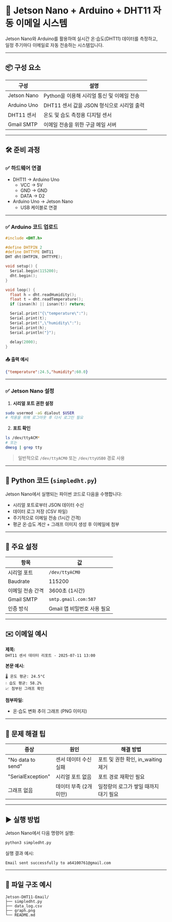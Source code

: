 # 📘 Jetson Nano + Arduino + DHT11 자동 이메일 시스템

Jetson Nano와 Arduino를 활용하여 실시간 온·습도(DHT11) 데이터를 측정하고,  
일정 주기마다 이메일로 자동 전송하는 시스템입니다.

---

## 📦 구성 요소

| 구성 | 설명 |
|------|------|
| Jetson Nano | Python을 이용해 시리얼 통신 및 이메일 전송 |
| Arduino Uno | DHT11 센서 값을 JSON 형식으로 시리얼 출력 |
| DHT11 센서 | 온도 및 습도 측정용 디지털 센서 |
| Gmail SMTP | 이메일 전송을 위한 구글 메일 서버 |

---

## 🛠️ 준비 과정

### ✅ 하드웨어 연결
- DHT11 → Arduino Uno  
  - VCC → 5V  
  - GND → GND  
  - DATA → D2  
- Arduino Uno → Jetson Nano  
  - USB 케이블로 연결

---

### ✅ Arduino 코드 업로드

```cpp
#include <DHT.h>

#define DHTPIN 2
#define DHTTYPE DHT11
DHT dht(DHTPIN, DHTTYPE);

void setup() {
  Serial.begin(115200);
  dht.begin();
}

void loop() {
  float h = dht.readHumidity();
  float t = dht.readTemperature();
  if (isnan(h) || isnan(t)) return;

  Serial.print("{\"temperature\":");
  Serial.print(t);
  Serial.print(",\"humidity\":");
  Serial.print(h);
  Serial.println("}");
  
  delay(2000);
}
```

#### 📤 출력 예시
```json
{"temperature":24.5,"humidity":60.0}
```

---

### ✅ Jetson Nano 설정

1. **시리얼 포트 권한 설정**
```bash
sudo usermod -aG dialout $USER
# 적용을 위해 로그아웃 후 다시 로그인 필요
```

2. **포트 확인**
```bash
ls /dev/ttyACM*
# 또는
dmesg | grep tty
```

> 일반적으로 `/dev/ttyACM0` 또는 `/dev/ttyUSB0` 경로 사용

---

## 🐍 Python 코드 (`simpledht.py`)

Jetson Nano에서 실행되는 파이썬 코드로 다음을 수행합니다:

- 시리얼 포트로부터 JSON 데이터 수신  
- 데이터 로그 저장 (CSV 파일)  
- 주기적으로 이메일 전송 (1시간 간격)  
- 평균 온·습도 계산 + 그래프 이미지 생성 후 이메일에 첨부

---

## 🔧 주요 설정

| 항목 | 값 |
|------|----|
| 시리얼 포트 | `/dev/ttyACM0` |
| Baudrate | 115200 |
| 이메일 전송 간격 | 3600초 (1시간) |
| Gmail SMTP | `smtp.gmail.com:587` |
| 인증 방식 | Gmail 앱 비밀번호 사용 필요 |

---

## ✉️ 이메일 예시

**제목:**  
`DHT11 센서 데이터 리포트 - 2025-07-11 13:00`

**본문 예시:**
```
🌡️ 온도 평균: 24.5°C  
💧 습도 평균: 58.2%  
📈 첨부된 그래프 확인
```

**첨부파일:**  
- 온·습도 변화 추이 그래프 (PNG 이미지)

---

## 🧪 문제 해결 팁

| 증상 | 원인 | 해결 방법 |
|------|------|------------|
| "No data to send" | 센서 데이터 수신 실패 | 포트 및 권한 확인, in_waiting 제거 |
| "SerialException" | 시리얼 포트 없음 | 포트 경로 재확인 필요 |
| 그래프 없음 | 데이터 부족 (2개 미만) | 일정량의 로그가 쌓일 때까지 대기 필요 |

---

## ▶️ 실행 방법

Jetson Nano에서 다음 명령어 실행:

```bash
python3 simpledht.py
```

실행 결과 예시:
```
Email sent successfully to a64100761@gmail.com
```

---

## 📁 파일 구조 예시

```
Jetson-DHT11-Email/
├── simpledht.py
├── data_log.csv
├── graph.png
└── README.md
```
